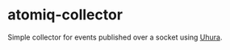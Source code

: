atomiq-collector
================

Simple collector for events published over a socket using [Uhura](https://github.com/NodeFly/uhura).


